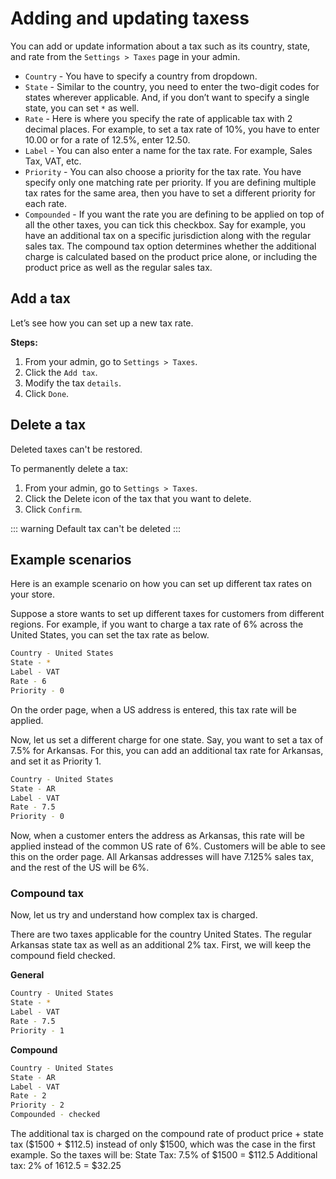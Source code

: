 #   Adding and updating taxess

You can add or update information about a tax such as its country, state, and rate from the `Settings > Taxes` page in your admin.

-   `Country` -  You have to specify a country from dropdown.
-   `State` - Similar to the country, you need to enter the two-digit codes for states wherever applicable. And, if you don’t want to specify a single state, you can set `*` as well.
-   `Rate` - Here is where you specify the rate of applicable tax with 2 decimal places. For example, to set a tax rate of 10%, you have to enter 10.00 or for a rate of 12.5%, enter 12.50.
-   `Label` - You can also enter a name for the tax rate. For example, Sales Tax, VAT, etc.
-   `Priority` -  You can also choose a priority for the tax rate. You have specify only one matching rate per priority. If you are defining multiple tax rates for the same area, then you have to set a different priority for each rate.
-   `Compounded` -  If you want the rate you are defining to be applied on top of all the other taxes, you can tick this checkbox. Say for example, you have an additional tax on a specific jurisdiction along with the regular sales tax. The compound tax option determines whether the additional charge is calculated based on the product price alone, or including the product price as well as the regular sales tax.

## Add a tax
Let’s see how you can set up a new tax rate. 

**Steps:**

1.  From your admin, go to `Settings > Taxes`.
2.  Click the `Add tax`.
3.  Modify the tax `details`.
4.  Click `Done`.

##  Delete a tax
Deleted taxes can't be restored.

To permanently delete a tax:

1.  From your admin, go to `Settings > Taxes`.
2.  Click the Delete icon of the tax that you want to delete.
3.  Click `Confirm`.
  
::: warning
Default tax can't be deleted
:::

## Example scenarios

Here is an example scenario on how you can set up different tax rates on your store.

Suppose a store wants to set up different taxes for customers from different regions. For example, if you want to charge a tax rate of 6% across the United States, you can set the tax rate as below.

```bash
Country - United States
State - *
Label - VAT
Rate - 6
Priority - 0
```

On the order page, when a US address is entered, this tax rate will be applied.

Now, let us set a different charge for one state. Say, you want to set a tax of 7.5% for Arkansas. For this, you can add an additional tax rate for Arkansas, and set it as Priority 1.

```bash
Country - United States
State - AR
Label - VAT
Rate - 7.5
Priority - 0
```

Now, when a customer enters the address as Arkansas, this rate will be applied instead of the common US rate of 6%. Customers will be able to see this on the order page. All Arkansas addresses will have 7.125% sales tax, and the rest of the US will be 6%.

### Compound tax
Now, let us try and understand how complex tax is charged.

There are two taxes applicable for the country United States. The regular Arkansas state tax as well as an additional 2% tax. First, we will keep the compound field checked.

**General**
```bash
Country - United States
State - *
Label - VAT
Rate - 7.5
Priority - 1
```

**Compound**
```bash
Country - United States
State - AR
Label - VAT
Rate - 2
Priority - 2
Compounded - checked
```
The additional tax is charged on the compound rate of product price + state tax ($1500 + $112.5) instead of only $1500, which was the case in the first example. So the taxes will be: State Tax: 7.5% of $1500 = $112.5 Additional tax: 2% of 1612.5 = $32.25